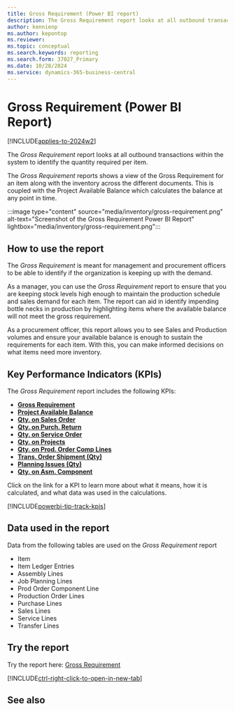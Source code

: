 ```yaml
---
title: Gross Requirement (Power BI report)
description: The Gross Requirement report looks at all outbound transactions within the system to identify the quantity required per item. 
author: kennienp
ms.author: kepontop
ms.reviewer: 
ms.topic: conceptual
ms.search.keywords: reporting
ms.search.form: 37027_Primary
ms.date: 10/28/2024
ms.service: dynamics-365-business-central
---
```


# Gross Requirement (Power BI Report)
[!INCLUDE[applies-to-2024w2](includes/applies-to-2024w2.md)]


The *Gross Requirement* report looks at all outbound transactions within the system to identify the quantity required per item. 

The *Gross Requirement* reports shows a view of the Gross Requirement for an item along with the inventory across the different documents. This is coupled with the Project Available Balance which calculates the balance at any point in time. 

:::image type="content" source="media/inventory/gross-requirement.png" alt-text="Screenshot of the Gross Requirement Power BI Report" lightbox="media/inventory/gross-requirement.png":::

## How to use the report

The *Gross Requirement* is meant for management and procurement officers to be able to identify if the organization is keeping up with the demand.

As a manager, you can use the *Gross Requirement* report to ensure that you are keeping stock levels high enough to maintain the production schedule and sales demand for each item. The report can aid in identify impending bottle necks in production by highlighting items where the available balance will not meet the gross requirement. 

As a procurement officer, this report allows you to see Sales and Production volumes and ensure your available balance is enough to sustain the requirements for each item. With this, you can make informed decisions on what items need more inventory.

## Key Performance Indicators (KPIs)

The *Gross Requirement* report includes the following KPIs:

- [**Gross Requirement**](inventory-powerbi-kpis.md#gross-requirement)
- [**Project Available Balance**](inventory-powerbi-kpis.md#projected-available-balance)
- [**Qty. on Sales Order**](inventory-powerbi-kpis.md#qty-on-sales-order)
- [**Qty. on Purch. Return**](inventory-powerbi-kpis.md#qty-on-purch-return)
- [**Qty. on Service Order**](inventory-powerbi-kpis.md#qty-on-service-order)
- [**Qty. on Projects**](inventory-powerbi-kpis.md#qty-on-projects)
- [**Qty. on Prod. Order Comp Lines**](inventory-powerbi-kpis.md#qty-on-prod-order-comp-lines)
- [**Trans. Order Shipment (Qty)**](inventory-powerbi-kpis.md#trans-order-shipment-qty)
- [**Planning Issues (Qty)**](inventory-powerbi-kpis.md#planning-issues-qty)
- [**Qty. on Asm. Component**](inventory-powerbi-kpis.md#qty-on-asm-component)

Click on the link for a KPI to learn more about what it means, how it is calculated, and what data was used in the calculations. 

[!INCLUDE[powerbi-tip-track-kpis](includes/powerbi-tip-track-kpis.md)]

## Data used in the report

Data from the following tables are used on the *Gross Requirement* report
- Item
- Item Ledger Entries
- Assembly Lines
- Job Planning Lines
- Prod Order Component Line
- Production Order Lines
- Purchase Lines
- Sales Lines
- Service Lines
- Transfer Lines


## Try the report

Try the report here: [Gross Requirement](https://businesscentral.dynamics.com?page=37027)

[!INCLUDE[ctrl-right-click-to-open-in-new-tab](includes/ctrl-right-click-to-open-in-new-tab.md)]

## See also
